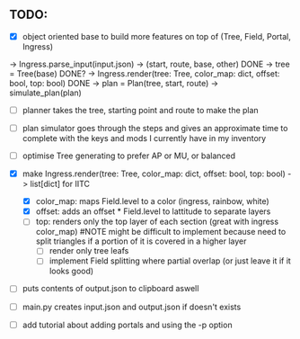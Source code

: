 ## TODO:
- [x] object oriented base to build more features on top of (Tree, Field, Portal, Ingress)

-> Ingress.parse_input(input.json) -> (start, route, base, other) DONE
-> tree = Tree(base) DONE?
-> Ingress.render(tree: Tree, color_map: dict, offset: bool, top: bool) DONE
-> plan = Plan(tree, start, route)
-> simulate_plan(plan)

- [ ] planner takes the tree, starting point and route to make the plan
- [ ] plan simulator goes through the steps and gives an approximate time to complete with the keys and mods I currently have in my inventory
- [ ] optimise Tree generating to prefer AP or MU, or balanced

- [x] make Ingress.render(tree: Tree, color_map: dict, offset: bool, top: bool) -> list[dict] for IITC 
    - [x] color_map: maps Field.level to a color (ingress, rainbow, white)
    - [x] offset: adds an offset * Field.level to lattitude to separate layers 
    - [ ] top: renders only the top layer of each section (great with ingress color_map) #NOTE might be difficult to implement because need to split triangles if a portion of it is covered in a higher layer
        - [ ] render only tree leafs
        - [ ] implement Field splitting where partial overlap (or just leave it if it looks good)

- [ ] puts contents of output.json to clipboard aswell
- [ ] main.py creates input.json and output.json if doesn't exists
- [ ] add tutorial about adding portals and using the -p option 